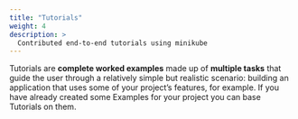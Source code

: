 ```yaml
---
title: "Tutorials"
weight: 4
description: >
  Contributed end-to-end tutorials using minikube
---
```


Tutorials are **complete worked examples** made up of **multiple tasks** that guide the user through a relatively simple but realistic scenario: building an application that uses some of your project’s features, for example. If you have already created some Examples for your project you can base Tutorials on them.
